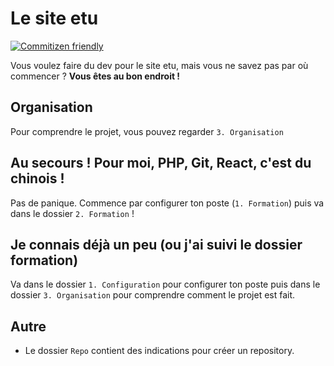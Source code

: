 # Le site etu

[![Commitizen friendly](https://img.shields.io/badge/commitizen-friendly-brightgreen.svg)](http://commitizen.github.io/cz-cli/)

Vous voulez faire du dev pour le site etu, mais vous ne savez pas par où commencer ? **Vous êtes au bon endroit !**


## Organisation

Pour comprendre le projet, vous pouvez regarder `3. Organisation`

## Au secours ! Pour moi, PHP, Git, React, c'est du chinois !

Pas de panique. Commence par configurer ton poste (`1. Formation`) puis va dans le dossier `2. Formation` !

## Je connais déjà un peu (ou j'ai suivi le dossier formation)

Va dans le dossier `1. Configuration` pour configurer ton poste puis dans le dossier `3. Organisation` pour comprendre comment le projet est fait.

## Autre

* Le dossier `Repo` contient des indications pour créer un repository.